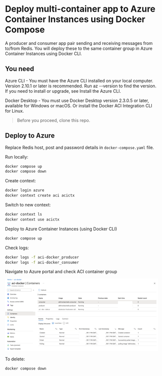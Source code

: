 # Deploy multi-container app to Azure Container Instances using Docker Compose

A producer and consumer app pair sending and receiving messages from to/from Redis. You will deploy these to the same container group in Azure Container Instances using Docker CLI.

## You need

Azure CLI - You must have the Azure CLI installed on your local computer. Version 2.10.1 or later is recommended. Run az --version to find the version. If you need to install or upgrade, see Install the Azure CLI.

Docker Desktop - You must use Docker Desktop version 2.3.0.5 or later, available for Windows or macOS. Or install the Docker ACI Integration CLI for Linux.

> Before you proceed, clone this repo.

## Deploy to Azure

Replace Redis host, post and password details in `docker-compose.yaml` file.

Run locally:

```bash
docker compose up
docker compose down
```

Create context:

```bash
docker login azure
docker context create aci acictx
```

Switch to new context:

```bash
docker context ls
docker context use acictx
```

Deploy to Azure Container Instances (using Docker CLI)

```bash
docker compose up
```

Check logs:

```bash
docker logs -f aci-docker_producer
docker logs -f aci-docker_consumer
```

Navigate to Azure portal and check ACI container group

![](aci-docker.png)

To delete:

```bash
docker compose down
```